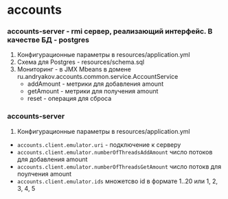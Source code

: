 # accounts
### accounts-server - rmi сервер, реализающий интерфейс. В качестве БД - postgres
1) Конфигурационные параметры в resources/application.yml
2) Схема для Postgres - resources/schema.sql
3) Мониторинг - в JMX Mbeans в домене ru.andryakov.accounts.common.service.AccountService
      - addAmount - метрики для добавления amount
      - getAmount - метрики для получения amount
      - reset - операция для сброса
     
### accounts-server
1) Конфигурационные параметры в resources/application.yml
 - ``accounts.client.emulator.uri`` - подключение к серверу
 - ``accounts.client.emulator.numberOfThreadsAddAmount`` число потоков для добавления amount
 - ``accounts.client.emulator.numberOfThreadsGetAmount`` число потокв для поулчения amount
 - ``accounts.client.emulator.ids`` множетсво id в формате 1..20 или 1, 2, 3, 4, 5
